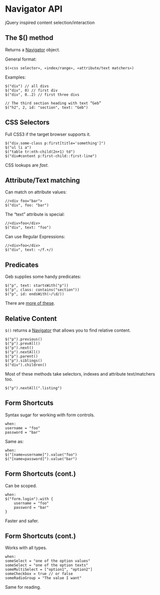 # Navigator API

jQuery inspired content selection/interaction

## The $() method

Returns a [Navigator](http://www.gebish.org/manual/current/api/geb-core/geb/navigator/Navigator.html) object.

General format:

    $(«css selector», «index/range», «attribute/text matchers»)

Examples:

    $("div") // all divs
    $("div", 0) // first div
    $("div", 0..2) // first three divs

    // The third section heading with text “Geb”
    $("h2", 2, id: "section", text: "Geb")

## CSS Selectors

Full CSS3 if the target browser supports it.

    $("div.some-class p:first[title='something']")
    $("ul li a")
    $("table tr:nth-child(2n+1) td")
    $("div#content p:first-child::first-line")

CSS lookups are *fast*.

## Attribute/Text matching

Can match on attribute values:

    //<div foo="bar">
    $("div", foo: "bar")

The “text” attribute is special:

    //<div>foo</div>
    $("div", text: "foo")

Can use Regular Expressions:

    //<div>foo</div>
    $("div", text: ~/f.+/)

## Predicates

Geb supplies some handy predicates:

    $("p", text: startsWith("p"))
    $("p", class: contains("section"))
    $("p", id: endsWith(~/\d/))

There are [more of these](http://www.gebish.org/manual/current/navigator.html#attribute_and_text_matching).

## Relative Content

`$()` returns a [Navigator](http://www.gebish.org/manual/current/api/geb-core/geb/navigator/Navigator.html) that allows you to find relative content.

    $("p").previous()
    $("p").prevAll()
    $("p").next()
    $("p").nextAll()
    $("p").parent()
    $("p").siblings()
    $("div").children()

Most of these methods take selectors, indexes and attribute text/matchers too.

    $("p").nextAll(".listing")

## Form Shortcuts

Syntax sugar for working with form controls.

    when:
    username = "foo"
    password = "bar"
    
Same as:

    when:
    $("[name=username]").value("foo")
    $("[name=password]").value("bar")
    
## Form Shortcuts (cont.)

Can be scoped.

    when:
    $("form.login").with {
        username = "foo"
        password = "bar"
    }
    
Faster and safer.

## Form Shortcuts (cont.)

Works with all types.

    when:
    someSelect = "one of the option values"
    someSelect = "one of the option texts"
    someMultiSelect = ["option1", "option2"]
    someCheckbox = true // or false
    someRadioGroup = "The value I want"
    
Same for reading.